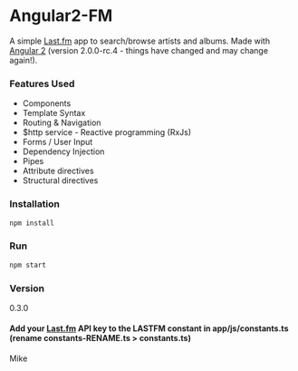 # Angular2-FM

A simple [Last.fm](http://www.last.fm/) app to search/browse artists and albums. Made with [Angular 2](https://angular.io/) (version 2.0.0-rc.4 - things have changed and may change again!).

### Features Used
  - Components
  - Template Syntax
  - Routing &amp; Navigation
  - $http service - Reactive programming (RxJs)
  - Forms / User Input
  - Dependency Injection
  - Pipes
  - Attribute directives
  - Structural directives

### Installation
```javascript
npm install
```

### Run
```javascript
npm start
```

### Version
0.3.0

#### Add your [Last.fm](http://www.last.fm/api/account/create) API key to the LASTFM constant in app/js/constants.ts (rename constants-RENAME.ts > constants.ts)

Mike